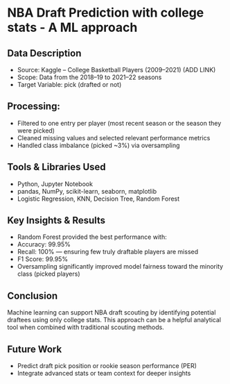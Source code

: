 # NBA Draft Prediction with college stats - A ML approach

## Data Description

- Source: Kaggle – College Basketball Players (2009–2021) (ADD LINK)
- Scope: Data from the 2018–19 to 2021–22 seasons
- Target Variable: pick (drafted or not)

## Processing:
- Filtered to one entry per player (most recent season or the season they were picked)
- Cleaned missing values and selected relevant performance metrics
- Handled class imbalance (picked ~3%) via oversampling

## Tools & Libraries Used
- Python, Jupyter Notebook
- pandas, NumPy, scikit-learn, seaborn, matplotlib
- Logistic Regression, KNN, Decision Tree, Random Forest

## Key Insights & Results
- Random Forest provided the best performance with:
- Accuracy: 99.95%
- Recall: 100% — ensuring few truly draftable players are missed
- F1 Score: 99.95%
- Oversampling significantly improved model fairness toward the minority class (picked players)

## Conclusion

Machine learning can support NBA draft scouting by identifying potential draftees using only college stats. This approach can be a helpful analytical tool when combined with traditional scouting methods.

## Future Work
- Predict draft pick position or rookie season performance (PER)
- Integrate advanced stats or team context for deeper insights
